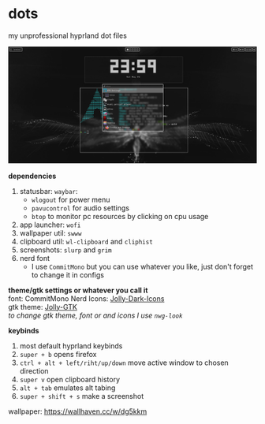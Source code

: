# dots
my unprofessional hyprland dot files


![preview](https://github.com/letmemeow/dots/blob/main/preview.png?raw=true)

**dependencies**
1. statusbar: `waybar`:
   - `wlogout` for power menu
   - `pavucontrol` for audio settings
   - `btop` to monitor pc resources by clicking on cpu usage
3. app launcher: `wofi`
4. wallpaper util: `swww`
5. clipboard util: `wl-clipboard` and `cliphist`
6. screenshots: `slurp` and `grim`
7. nerd font
   - I use `CommitMono` but you can use whatever you like, just don't forget to change it in configs


**theme/gtk settings or whatever you call it**  
font: CommitMono Nerd 
Icons: [Jolly-Dark-Icons](https://www.pling.com/p/1654368)   
gtk theme: [Jolly-GTK](https://www.pling.com/p/1654335)  
*to change gtk theme, font or and icons I use ```nwg-look```*

**keybinds**
1. most default hyprland keybinds
2. `super + b` opens firefox
3. `ctrl + alt + left/riht/up/down` move active window to chosen direction
4. `super v` open clipboard history
5. `alt + tab` emulates alt tabing
6. `super + shift + s` make a screenshot


wallpaper: https://wallhaven.cc/w/dg5kkm
